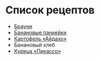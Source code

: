 # Список рецептов

- [Брауни](brownie.md)
- [Банановые панкейки](banana.md)
- [Картофель «Айдахо»](aidaho.md)
- Банановый хлеб
- [Курица «Пикассо»](picasso.md)
